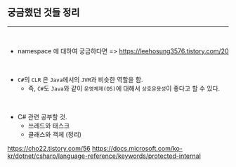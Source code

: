 ## 궁금했던 것들 정리 
----

<br />

- namespace 에 대하여 궁금하다면 => https://leehosung3576.tistory.com/20

<br />

- `C#`의 `CLR` 은 `Java`에서의 `JVM`과 비슷한 역할을 함.
    - 즉, `C#`도 `Java`와 같이 `운영체제(OS)`에 대해서 `상호운용성`이 좋다고 할 수 있다.

<br />

- C# 관련 공부할 것.
  - 쓰레드와 태스크
  - 클래스와 객체 (정리)


https://cho22.tistory.com/56
https://docs.microsoft.com/ko-kr/dotnet/csharp/language-reference/keywords/protected-internal

